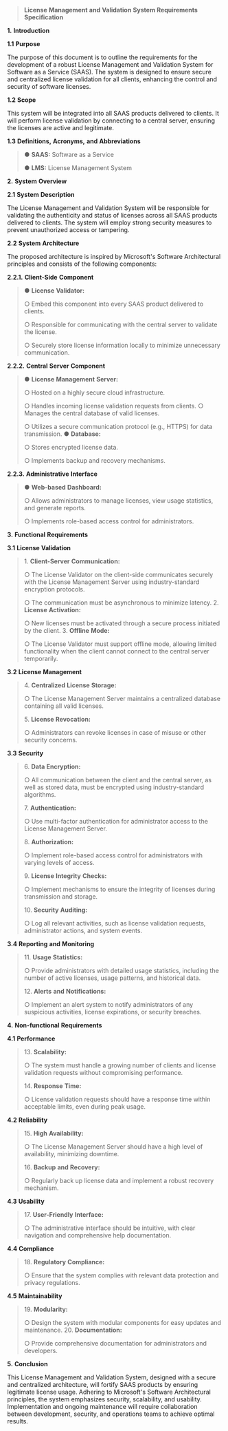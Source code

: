 > **License** **Management** **and** **Validation** **System**
> **Requirements** **Specification**

**1.** **Introduction**

**1.1** **Purpose**

The purpose of this document is to outline the requirements for the
development of a robust License Management and Validation System for
Software as a Service (SAAS). The system is designed to ensure secure
and centralized license validation for all clients, enhancing the
control and security of software licenses.

**1.2** **Scope**

This system will be integrated into all SAAS products delivered to
clients. It will perform license validation by connecting to a central
server, ensuring the licenses are active and legitimate.

**1.3** **Definitions,** **Acronyms,** **and** **Abbreviations**

> ● **SAAS:** Software as a Service
>
> ● **LMS:** License Management System

**2.** **System** **Overview**

**2.1** **System** **Description**

The License Management and Validation System will be responsible for
validating the authenticity and status of licenses across all SAAS
products delivered to clients. The system will employ strong security
measures to prevent unauthorized access or tampering.

**2.2** **System** **Architecture**

The proposed architecture is inspired by Microsoft's Software
Architectural principles and consists of the following components:

**2.2.1.** **Client-Side** **Component**

> ● **License** **Validator:**
>
> ○ Embed this component into every SAAS product delivered to clients.
>
> ○ Responsible for communicating with the central server to validate
> the license.
>
> ○ Securely store license information locally to minimize unnecessary
> communication.

**2.2.2.** **Central** **Server** **Component**

> ● **License** **Management** **Server:**
>
> ○ Hosted on a highly secure cloud infrastructure.
>
> ○ Handles incoming license validation requests from clients. ○ Manages
> the central database of valid licenses.
>
> ○ Utilizes a secure communication protocol (e.g., HTTPS) for data
> transmission. ● **Database:**
>
> ○ Stores encrypted license data.
>
> ○ Implements backup and recovery mechanisms.

**2.2.3.** **Administrative** **Interface**

> ● **Web-based** **Dashboard:**
>
> ○ Allows administrators to manage licenses, view usage statistics, and
> generate reports.
>
> ○ Implements role-based access control for administrators.

**3.** **Functional** **Requirements**

**3.1** **License** **Validation**

> 1\. **Client-Server** **Communication:**
>
> ○ The License Validator on the client-side communicates securely with
> the License Management Server using industry-standard encryption
> protocols.
>
> ○ The communication must be asynchronous to minimize latency. 2.
> **License** **Activation:**
>
> ○ New licenses must be activated through a secure process initiated by
> the client. 3. **Offline** **Mode:**
>
> ○ The License Validator must support offline mode, allowing limited
> functionality when the client cannot connect to the central server
> temporarily.

**3.2** **License** **Management**

> 4\. **Centralized** **License** **Storage:**
>
> ○ The License Management Server maintains a centralized database
> containing all valid licenses.
>
> 5\. **License** **Revocation:**
>
> ○ Administrators can revoke licenses in case of misuse or other
> security concerns.

**3.3** **Security**

> 6\. **Data** **Encryption:**
>
> ○ All communication between the client and the central server, as well
> as stored data, must be encrypted using industry-standard algorithms.
>
> 7\. **Authentication:**
>
> ○ Use multi-factor authentication for administrator access to the
> License Management Server.
>
> 8\. **Authorization:**
>
> ○ Implement role-based access control for administrators with varying
> levels of access.
>
> 9\. **License** **Integrity** **Checks:**
>
> ○ Implement mechanisms to ensure the integrity of licenses during
> transmission and storage.
>
> 10\. **Security** **Auditing:**
>
> ○ Log all relevant activities, such as license validation requests,
> administrator actions, and system events.

**3.4** **Reporting** **and** **Monitoring**

> 11\. **Usage** **Statistics:**
>
> ○ Provide administrators with detailed usage statistics, including the
> number of active licenses, usage patterns, and historical data.
>
> 12\. **Alerts** **and** **Notifications:**
>
> ○ Implement an alert system to notify administrators of any suspicious
> activities, license expirations, or security breaches.

**4.** **Non-functional** **Requirements**

**4.1** **Performance**

> 13\. **Scalability:**
>
> ○ The system must handle a growing number of clients and license
> validation requests without compromising performance.
>
> 14\. **Response** **Time:**
>
> ○ License validation requests should have a response time within
> acceptable limits, even during peak usage.

**4.2** **Reliability**

> 15\. **High** **Availability:**
>
> ○ The License Management Server should have a high level of
> availability, minimizing downtime.
>
> 16\. **Backup** **and** **Recovery:**
>
> ○ Regularly back up license data and implement a robust recovery
> mechanism.

**4.3** **Usability**

> 17\. **User-Friendly** **Interface:**
>
> ○ The administrative interface should be intuitive, with clear
> navigation and comprehensive help documentation.

**4.4** **Compliance**

> 18\. **Regulatory** **Compliance:**
>
> ○ Ensure that the system complies with relevant data protection and
> privacy regulations.

**4.5** **Maintainability**

> 19\. **Modularity:**
>
> ○ Design the system with modular components for easy updates and
> maintenance. 20. **Documentation:**
>
> ○ Provide comprehensive documentation for administrators and
> developers.

**5.** **Conclusion**

This License Management and Validation System, designed with a secure
and centralized architecture, will fortify SAAS products by ensuring
legitimate license usage. Adhering to Microsoft's Software Architectural
principles, the system emphasizes security, scalability, and usability.
Implementation and ongoing maintenance will require collaboration
between development, security, and operations teams to achieve optimal
results.
